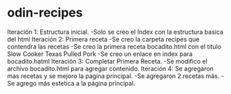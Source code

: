 # odin-recipes
Iteración 1: Estructura inicial.
    -Solo se creo el Index con la estructura basica del html
Iteración 2: Primera receta
    -Se creo la carpeta recipes que contendra las recetas -Se creo la primera receta bocadito.html con el titulo Slow Cooker Texas Pulled Pork
    -Se creo un enlace en index para bocadito.hatml
Iteración 3: Completar Primera Receta.
    -Se modifico el archivo bocadito.html para agregar contenido.
Iteración 4: Se agregaron mas recetas y se mejoro la pagina principal.
    -Se agregaron 2 recetas más.
    -Se agrego más estetica a la página principal.